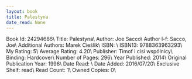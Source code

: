 ```yaml
---
layout: book
title: Palestyna
date_read: None
---
```


Book Id: 24294686\ 
Title: Palestyna\ 
Author: Joe Sacco\ 
Author l-f: Sacco, Joe\ 
Additional Authors: Marek Cieślik\ 
ISBN: \ 
ISBN13: 9788363963293\ 
My Rating: 5\ 
Average Rating: 4.20\ 
Publisher: Timof i cisi wspólnicy\ 
Binding: Hardcover\ 
Number of Pages: 296\ 
Year Published: 2014\ 
Original Publication Year: 1996\ 
Date Read: \ 
Date Added: 2016/07/20\ 
Exclusive Shelf: read\ 
Read Count: 1\ 
Owned Copies: 0\ 

